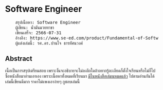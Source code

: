 # Software Engineer
<pre>
    สรุปเนื้อหา: Software Engineer
    ผู้เขียน: น้ำมันมวยทาขา
    เขียนเสร็จ: 2566-07-31
    อ้างอิง: https://www.se-ed.com/product/Fundamental-of-Software-Engineering-Digital-Transformation.aspx?no=9786164873056
    ผู้แต่งเล่มนี้: รศ.ดร.ปานใจ ธารทัศนวงศ์
</pre>



## Abstract
เนื้อเป็นการสรุปเตรียมสอบ เพราะงั้นจะอธิบายจะไม่ลงลึกใดถ้าอยากรู้ละเอียดก็ตั้งใจเรียนหรือไม่ก็ไปซื้อหนังสือมาอ่านเอาเอง
เพราะเนื้อหาทั้งหมดที่เรียนมา [มีในหนังสือเล่มนหมดแล้ว](https://www.se-ed.com/product/Fundamental-of-Software-Engineering-Digital-Transformation.aspx?no=9786164873056) ไปตามอ่านกันได้เล่มนี้เขียนดีมาก ราคาไม่แพงเอาง่ายๆ กูชอบเล่มนี้
